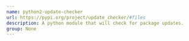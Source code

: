 ```yaml
---
name: python2-update-checker
url: https://pypi.org/project/update_checker/#files
description: A python module that will check for package updates.
group: None
---
```

